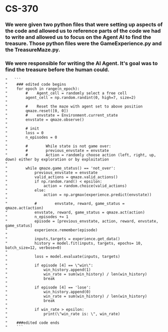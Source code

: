 # CS-370

### We were given two python files that were setting up aspects of the code and allowed us to reference parts of the code we had to write and allowed us to focus on the Agent AI to find the treasure. Those python files were the GameExperience.py and the TreasureMaze.py.

### We were responsible for writing the AI Agent. It's goal was to find the treasure before the human could.

    "   ``` 
    "    ### edited code begins
    "    for epoch in range(n_epoch):
    "        #    Agent_cell = randomly select a free cell
    "        agent_cell = np.random.randint(0, high=7, size=2)
    "    
    "        #    Reset the maze with agent set to above position
    "        qmaze.reset([0, 0])
    "        #    envstate = Environment.current_state
    "        envstate = qmaze.observe()
    "    
    "        # init
    "        loss = 0
    "        n_episodes = 0
    "    
    "        #        While state is not game over:
    "        #        previous_envstate = envstate
    "        #        Action = randomly choose action (left, right, up, down) either by exploration or by exploitation
    "    
    "        while qmaze.game_status() == 'not_over':
    "            previous_envstate = envstate
    "            valid_actions = qmaze.valid_actions()
    "            if np.random.rand() < epsilon:
    "                action = random.choice(valid_actions)
    "            else:
    "                action = np.argmax(experience.predict(envstate))
    "            
    "            #        envstate, reward, game_status = qmaze.act(action)        
    "            envstate, reward, game_status = qmaze.act(action)
    "            n_episodes += 1
    "            episode = [previous_envstate, action, reward, envstate, game_status]
    "            experience.remember(episode)
    "            
    "            inputs,targets = experience.get_data()
    "            history = model.fit(inputs, targets, epochs= 10, batch_size=12, verbose=0)
    "        
    "            loss = model.evaluate(inputs, targets)
    "        
    "            if episode [4] == \"win\":
    "                win_history.append(1)
    "                win_rate = sum(win_history) / len(win_history)
    "                break
    "                
    "            if episode [4] == 'lose':
    "                win_history.append(0)
    "                win_rate = sum(win_history) / len(win_history)
    "                break
    "                
    "            if win_rate > epsilon:
    "                print(\"win_rate is: \", win_rate)
    "    
    "    ###edited code ends
    "    ```

